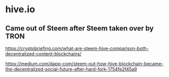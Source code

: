 # hive.io

## Came out of Steem after Steem taken over by TRON

https://cryptobriefing.com/what-are-steem-hive-comparison-both-decentralized-content-blockchains/

https://medium.com/dapp-com/steem-out-how-hive-blockchain-became-the-decentralized-social-future-after-hard-fork-1754fe2f45a9